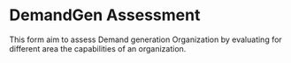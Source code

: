 # DemandGen Assessment
This form aim to assess Demand generation Organization by evaluating for different area the capabilities of an organization.

